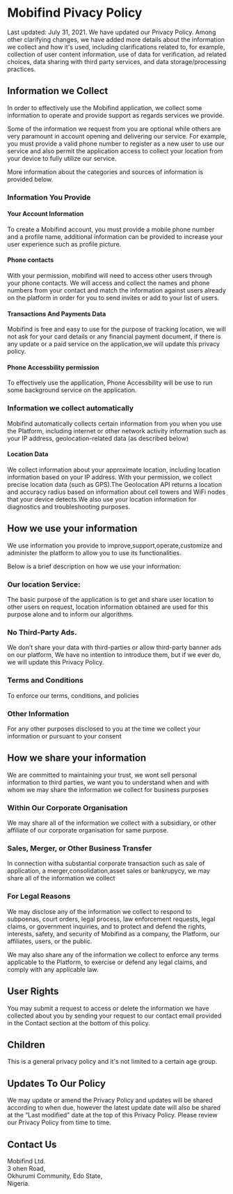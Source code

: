 # Mobifind Pivacy Policy

Last updated: July 31, 2021. We have updated our Privacy Policy. Among other clarifying changes, we have added more details about the information we collect and how it's used, including clarifications related to, for example, collection of user content information, use of data for verification, ad related choices, data sharing with third party services, and data storage/processing practices.

## Information we Collect
In order to effectively use the Mobifind application, we collect some information to operate and provide support as regards services we provide.

Some of the information we request from you are optional while others are very paramount in account opening and delivering our service. For example, you must provide a valid phone number to register as a new user to use our service and also permit  the application access to collect  your location from your device  to fully utilize our service. 

More information about the categories and sources of information is provided below.

### Information You Provide
#### Your Account Information

To create a Mobifind account, you must provide a mobile phone number and  a profile name, additional information can be provided to increase your user experience such as profile picture.

#### Phone contacts

With your permission, mobifind will need to access other users through your phone contacts. We will access and collect the names and phone numbers from your contact and match the information against users already on the platform in order for you to send invites or add to your list of users. 

#### Transactions And Payments Data

Mobifind is free and easy to use for the purpose of tracking location, we will not ask for your card details or any financial payment document, if there is any update or a paid service on the application,we will update this privacy policy.

#### Phone Accessbility permission 
To effectively use the appllication, Phone Accessbility will be use to run some background service on the application. 


### Information we collect automatically

Mobifind  automatically collects certain information from you when you use the Platform, including internet or other network activity information such as your IP address, geolocation-related data (as described below)

#### Location Data
We collect information about your approximate location, including location information based on your  IP address. With your permission, we  collect precise location data (such as GPS).The Geolocation API returns a location and accuracy radius based on information about cell towers and WiFi nodes that your device  detects.We also use your location information for diagnostics and troubleshooting purposes.

## How we use your information
We use information you provide to improve,support,operate,customize and administer the platform to allow you to  use its functionalities.

Below is a brief description on how we use your information: 

### Our location Service:
The basic purpose of the application is to get and share user location to other users on request, location information obtained are used for this purpose alone and to inform our algorithms.

### No Third-Party Ads.

We don’t share your data with third-parties or allow third-party banner ads on our platform, We have no intention to introduce them, but if we ever do, we will update this Privacy Policy.

### Terms and Conditions
To enforce our terms, conditions, and policies

### Other Information
For any other purposes disclosed to you at the time we collect your information or pursuant to your consent

## How we share your information

We are committed to maintaining your trust, we wont sell personal information to third parties, we want you to understand when and with whom we may share the information we collect for business purposes

### Within Our Corporate Organisation 
We may share all of the information we collect with a subsidiary, or other affiliate of our corporate organisation for same purpose.

### Sales, Merger, or Other Business Transfer

In connection witha substantial corporate transaction such as sale of application, a merger,consolidation,asset sales or bankrupycy, we may share all of the information we collect 

### For Legal Reasons
We may disclose any of the information we collect to respond to subpoenas, court orders, legal process, law enforcement requests, legal claims, or government inquiries, and to protect and defend the rights, interests, safety, and security of Mobifind as a company, the Platform, our affiliates, users, or the public. 

We may also share any of the information we collect to enforce any terms applicable to the Platform, to exercise or defend any legal claims, and comply with any applicable law.

## User Rights
You may submit a request to access or delete the information we have collected about you by sending your request to our contact email provided in the Contact section at the bottom of this policy. 

## Children
This is a general privacy policy and it's not limited to a certain age group.

## Updates To Our Policy

We may update or amend the Privacy Policy and updates will be shared according to when due, however the latest update date will also be shared at the “Last modified” date at the top of this Privacy Policy. Please review our Privacy Policy from time to time.

## Contact Us

Mobifind Ltd.   
3 ohen Road,  
Okhurumi Community, Edo State,  
Nigeria.   






















